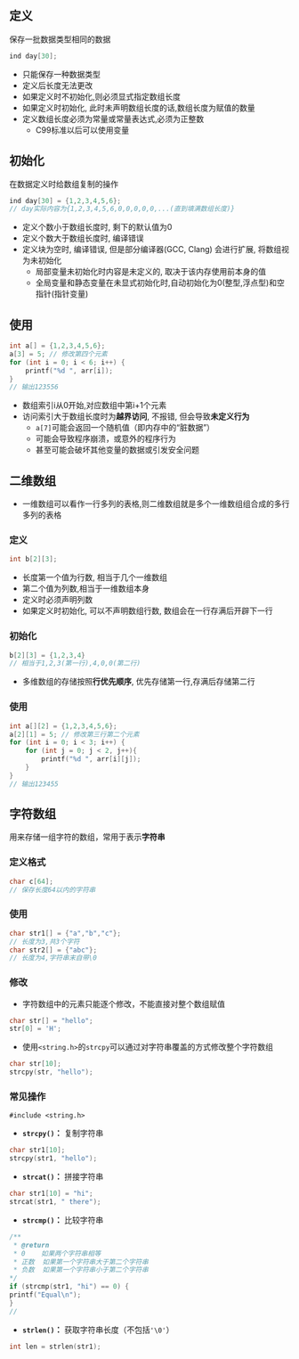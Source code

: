 ## 定义
保存一批数据类型相同的数据

```c
ind day[30];
```

- 只能保存一种数据类型
- 定义后长度无法更改
- 如果定义时不初始化,则必须显式指定数组长度
- 如果定义时初始化, 此时未声明数组长度的话,数组长度为赋值的数量
- 定义数组长度必须为常量或常量表达式,必须为正整数
	- C99标准以后可以使用变量

## 初始化
在数据定义时给数组复制的操作

```c
ind day[30] = {1,2,3,4,5,6};
// day实际内容为{1,2,3,4,5,6,0,0,0,0,0,...(直到填满数组长度)}
```

- 定义个数小于数组长度时, 剩下的默认值为0
- 定义个数大于数组长度时, 编译错误
- 定义块为空时, 编译错误, 但是部分编译器(GCC, Clang) 会进行扩展, 将数组视为未初始化
	- 局部变量未初始化时内容是未定义的, 取决于该内存使用前本身的值
	- 全局变量和静态变量在未显式初始化时,自动初始化为0(整型,浮点型)和空指针(指针变量)

## 使用
```c
int a[] = {1,2,3,4,5,6};
a[3] = 5; // 修改第四个元素
for (int i = 0; i < 6; i++) { 
	printf("%d ", arr[i]); 
}
// 输出123556
```
- 数组索引i从0开始,对应数组中第i+1个元素
- 访问索引大于数组长度时为**越界访问**, 不报错, 但会导致**未定义行为**
	- `a[7]`可能会返回一个随机值（即内存中的“脏数据”）
	- 可能会导致程序崩溃，或意外的程序行为
	- 甚至可能会破坏其他变量的数据或引发安全问题

## 二维数组
 - 一维数组可以看作一行多列的表格,则二维数组就是多个一维数组组合成的多行多列的表格
### 定义
```c
int b[2][3];
```
- 长度第一个值为行数, 相当于几个一维数组
- 第二个值为列数,相当于一维数组本身
- 定义时必须声明列数
- 如果定义时初始化, 可以不声明数组行数, 数组会在一行存满后开辟下一行
### 初始化
```c
b[2][3] = {1,2,3,4}
// 相当于1,2,3(第一行),4,0,0(第二行)
```
 - 多维数组的存储按照**行优先顺序**, 优先存储第一行,存满后存储第二行
### 使用
```c
int a[][2] = {1,2,3,4,5,6};
a[2][1] = 5; // 修改第三行第二个元素
for (int i = 0; i < 3; i++) { 
	for (int j = 0; j < 2, j++){
		printf("%d ", arr[i][j]); 
	}
}
// 输出123455
```
## 字符数组
用来存储一组字符的数组，常用于表示**字符串**
### 定义格式
```c
char c[64];
// 保存长度64以内的字符串
```
### 使用
```c
char str1[] = {"a","b","c"};
// 长度为3,共3个字符
char str2[] = {"abc"};
// 长度为4,字符串末自带\0
```
### 修改
- 字符数组中的元素只能逐个修改，不能直接对整个数组赋值
```c
char str[] = "hello";
str[0] = 'H';
```
- 使用`<string.h>`的`strcpy`可以通过对字符串覆盖的方式修改整个字符数组
```c
char str[10];
strcpy(str, "hello");
```
### 常见操作
`#include <string.h>`
- **`strcpy()`：** 复制字符串
```c
char str1[10]; 
strcpy(str1, "hello");
```
- **`strcat()`：** 拼接字符串
```c
char str1[10] = "hi"; 
strcat(str1, " there");
```
- **`strcmp()`：** 比较字符串
```c
/**
 * @return
 * 0    如果两个字符串相等
 * 正数  如果第一个字符串大于第二个字符串
 * 负数  如果第一个字符串小于第二个字符串
*/
if (strcmp(str1, "hi") == 0) {    
printf("Equal\n"); 
}
// 
```
- **`strlen()`：** 获取字符串长度（不包括`'\0'`）
```c
int len = strlen(str1);
```